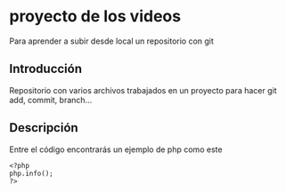 # proyecto de los videos
Para aprender a subir desde local un repositorio con git

## Introducción
Repositorio con varios archivos trabajados en un proyecto para hacer git add, commit, branch...

## Descripción
Entre el código encontrarás un ejemplo de php como este

```
<?php
php.info();
?>
```

